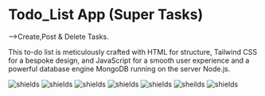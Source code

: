  # Todo_List App (Super Tasks)
 
-->Create,Post & Delete Tasks.

This to-do list is meticulously crafted with HTML for structure, Tailwind CSS for a bespoke design, and JavaScript for a smooth user experience and a powerful database engine MongoDB running on the server Node.js. 

![shields](https://img.shields.io/badge/HTML5-E34F26?style=for-the-badge&logo=html5&logoColor=white)
![shields](https://img.shields.io/badge/Tailwind_CSS-38B2AC?style=for-the-badge&logo=tailwind-css&logoColor=white)
![shields](https://img.shields.io/badge/JavaScript-F7DF1E?style=for-the-badge&logo=javascript&logoColor=black)
![shields](https://img.shields.io/badge/React-20232A?style=for-the-badge&logo=react&logoColor=61DAFB)
![shields](https://img.shields.io/badge/MongoDB-4EA94B?style=for-the-badge&logo=mongodb&logoColor=white)
![sheilds](https://img.shields.io/badge/Node.js-43853D?style=for-the-badge&logo=node.js&logoColor=white)
![shields](https://img.shields.io/badge/Netlify-00C7B7?style=for-the-badge&logo=netlify&logoColor=white)
